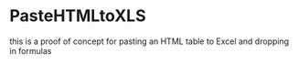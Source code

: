 # PasteHTMLtoXLS
this is a proof of concept for pasting an HTML table to Excel and dropping in formulas
